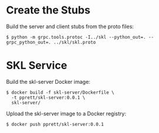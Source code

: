 # Create the Stubs

Build the server and client stubs from the proto files:

    $ python -m grpc.tools.protoc -I../skl --python_out=. --grpc_python_out=. ../skl/skl.proto

# SKL Service

Build the skl-server Docker image:

    $ docker build -f skl-server/Dockerfile \
      -t pprett/skl-server:0.0.1 \
      skl-server/

Upload the skl-server image to a Docker registry:

    $ docker push pprett/skl-server:0.0.1